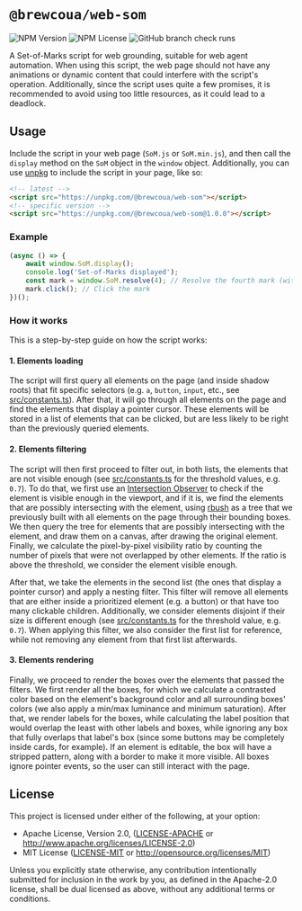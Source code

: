 # `@brewcoua/web-som`

![NPM Version](https://img.shields.io/npm/v/%40brewcoua%2Fweb-som)
![NPM License](https://img.shields.io/npm/l/%40brewcoua%2Fweb-som)
![GitHub branch check runs](https://img.shields.io/github/check-runs/brewcoua/web-som/master)

A Set-of-Marks script for web grounding, suitable for web agent automation.
When using this script, the web page should not have any animations or dynamic content that could interfere with the
script's operation. Additionally, since the script uses quite a few promises, it is recommended to avoid using too little
resources, as it could lead to a deadlock.

## Usage

Include the script in your web page (`SoM.js` or `SoM.min.js`), and then call the `display` method on the `SoM` object in the `window` object.
Additionally, you can use [unpkg](https://unpkg.com/) to include the script in your page, like so:

```html
<!-- latest -->
<script src="https://unpkg.com/@brewcoua/web-som"></script>
<!-- specific version -->
<script src="https://unpkg.com/@brewcoua/web-som@1.0.0"></script>
```

### Example

```js
(async () => {
	await window.SoM.display();
	console.log('Set-of-Marks displayed');
	const mark = window.SoM.resolve(4); // Resolve the fourth mark (with label '4')
	mark.click(); // Click the mark
})();
```

### How it works

This is a step-by-step guide on how the script works:

#### 1. Elements loading

The script will first query all elements on the page (and inside shadow roots) that fit specific selectors (e.g. `a`, `button`, `input`, etc., see [src/constants.ts](src/constants.ts)). After that, it will go through all elements on the page and find the elements that display a pointer cursor. These elements will be stored in a list of elements that can be clicked, but are less likely to be right than the previously queried elements.

#### 2. Elements filtering

The script will then first proceed to filter out, in both lists, the elements that are not visible enough (see [src/constants.ts](src/constants.ts) for the threshold values, e.g. `0.7`). To do that, we first use an [Intersection Observer](https://developer.mozilla.org/en-US/docs/Web/API/Intersection_Observer_API) to check if the element is visible enough in the viewport, and if it is, we find the elements that are possibly intersecting with the element, using [rbush](https://npmjs/package/rbush) as a tree that we previously built with all elements on the page through their bounding boxes. We then query the tree for elements that are possibly intersecting with the element, and draw them on a canvas, after drawing the original element. Finally, we calculate the pixel-by-pixel visibility ratio by counting the number of pixels that were not overlapped by other elements. If the ratio is above the threshold, we consider the element visible enough.

After that, we take the elements in the second list (the ones that display a pointer cursor) and apply a nesting filter. This filter will remove all elements that are either inside a prioritized element (e.g. a button) or that have too many clickable children. Additionally, we consider elements disjoint if their size is different enough (see [src/constants.ts](src/constants.ts) for the threshold value, e.g. `0.7`).
When applying this filter, we also consider the first list for reference, while not removing any element from that first list afterwards.

#### 3. Elements rendering

Finally, we proceed to render the boxes over the elements that passed the filters. We first render all the boxes, for which we calculate a contrasted color based on the element's background color and all surrounding boxes' colors (we also apply a min/max luminance and minimum saturation). After that, we render labels for the boxes, while calculating the label position that would overlap the least with other labels and boxes, while ignoring any box that fully overlaps that label's box (since some buttons may be completely inside cards, for example). If an element is editable, the box will have a stripped pattern, along with a border to make it more visible.
All boxes ignore pointer events, so the user can still interact with the page.

## License

This project is licensed under either of the following, at your option:

- Apache License, Version 2.0, ([LICENSE-APACHE](LICENSE-APACHE) or http://www.apache.org/licenses/LICENSE-2.0)
- MIT License ([LICENSE-MIT](LICENSE-MIT) or http://opensource.org/licenses/MIT)

Unless you explicitly state otherwise, any contribution intentionally submitted for inclusion in the work by you,
as defined in the Apache-2.0 license, shall be dual licensed as above, without any additional terms or conditions.
